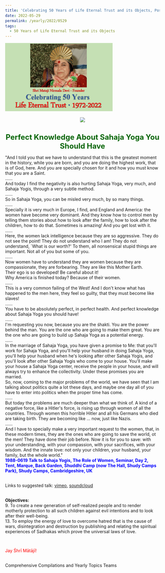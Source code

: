 ```yaml
---
title: 'Celebrating 50 Years of Life Eternal Trust and its Objects, Post 16'
date: 2022-05-29
permalink: /yearly/2022/0529
tags:
  - 50 Years of Life Eternal Trust and its Objects
---
```


<div style="text-align: left"><img src="/images/Celebrating50YearsLET.png" width="350" /></div><br>

<div style="text-align: center"><img src="/images/image980_Balwant_Kumbhojkar_Collection.jpg" /></div>

<br>
<p style="color:DarkGreen; text-align:center">
<font size="+2"><b>Perfect Knowledge About Sahaja Yoga You Should Have</b><br></font>
</p>

<p>
"And I told you that we have to understand that this is the greatest moment in the history, while you are born, and you are doing the highest work, that is of God, here. And you are specially chosen for it and how you must know that you are a Saint.<br>
......<br>
And today I find the negativity is also hurting Sahaja Yoga, very much, and Sahaja Yogis, through a very subtle method.<br>
......<br>
So in Sahaja Yoga, you can be misled very much, by so many things.<br>
......<br>
Specially it is very much in Europe, I find, and England and America: the women have become very dominant. And they know how to control men by telling them stories about how to look after the family, how to look after the children, how to do that. Sometimes is amazing! And you get lost with it. <br>
......<br>
Here, the women lack intelligence because they are so aggressive. They do not see the point! They do not understand who I am! They do not understand, `What is our worth?' To them, all nonsensical stupid things are important. Not all of you but some of you.<br>
......<br>
Now women have to understand they are women because they are compassionate, they are forbearing. They are like this Mother Earth.<br>
Their ego is so developed! Be careful about it!<br>
Why America is finished today? Because of their women.<br>
......<br>
This is a very common failing of the West! And I don't know what has happened to the men here, they feel so guilty, that they must become like slaves!<br>
......<br>
You have to be absolutely perfect, in perfect health. And perfect knowledge about Sahaja Yoga you should have!<br>
......<br>
I'm requesting you now, because you are the śhakti. You are the power behind the man. You are the one who are going to make them great. You are the one who are going to build up Sahaja Yoga as a potential energy. <br>
......<br>
In the marriage of Sahaja Yoga, you have given a promise to Me: that you'll work for Sahaja Yoga, and you'll help your husband in doing Sahaja Yoga, you'll help your husband when he's looking after other Sahaja Yogis, and you'll look after other Sahaja Yogis who come to your house. You'll make your house a Sahaja Yoga center, receive the people in your house, and will always try to enhance the collectivity. Under these promises you are married.<br>
So, now, coming to the major problems of the world, we have seen that I am talking about politics quite a lot these days, and maybe one day all of you have to enter into politics when the proper time has come.<br>
......<br> 
But today the problems are much deeper than what we think of. A kind of a negative force, like a Hitler's force, is rising up through women of all the countries. Through women this horrible Hitler and all his Germans who died are taking birth. They are becoming like ... now, just like Nazis. <br>
......<br>
And I have to specially make a very important request to the women, that, in these modern times, they are the ones who are going to save the world, ot the men! They have done their job before. Now it is for you to save: with your understanding, with your compassion, with your sacrifices, with your wisdom. And the innate love: not only your children, your husband, your family, but the whole world."<br>
<font color="blue"><b>1988-0619 Talk to Sahaja Yogis, The Role of Women, Seminar, Day 2, Tent, Marque, Back Garden, Śhuddhi Camp (now The Hall, Shudy Camps Park), Shudy Camps, Cambridgeshire, UK</b></font><br>
</p>

<br>
Links to suggested talk: <a href="https://vimeo.com/137315968"> vimeo</a>, <a href="https://soundcloud.com/nirmala-vidya-portal/1988-0619-seminar-day-2-shudy"> soundcloud</a><br>
<br>

<p>
<b>Objectives:</b><br>
9. To create a new generation of self-realized people and to render motherly protection to all such children against evil intentions and to look after their well-being.<br>
13. To employ the energy of love to overcome hatred that is the cause of wars, disintegration and destruction by publishing and relating the spiritual experiences of Sadhakas which prove the universal laws of love.
</p>

<br>
<p style="color:red;">Jay Śhrī Mātājī!<br></p>

<br>
Comprehensive Compilations and Yearly Topics Teams